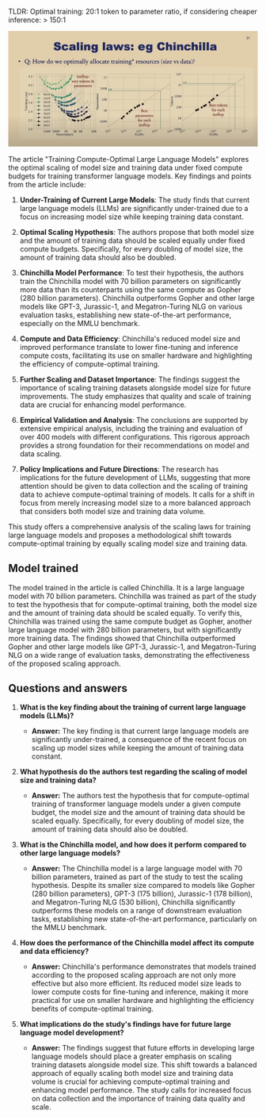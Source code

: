 TLDR: Optimal training: 20:1 token to parameter ratio, if considering cheaper inference: > 150:1

![](../assets/chinchilla_01.png)

The article "Training Compute-Optimal Large Language Models" explores the optimal scaling of model size and training data under fixed compute budgets for training transformer language models. Key findings and points from the article include:

1. **Under-Training of Current Large Models**: The study finds that current large language models (LLMs) are significantly under-trained due to a focus on increasing model size while keeping training data constant.

2. **Optimal Scaling Hypothesis**: The authors propose that both model size and the amount of training data should be scaled equally under fixed compute budgets. Specifically, for every doubling of model size, the amount of training data should also be doubled.

3. **Chinchilla Model Performance**: To test their hypothesis, the authors train the Chinchilla model with 70 billion parameters on significantly more data than its counterparts using the same compute as Gopher (280 billion parameters). Chinchilla outperforms Gopher and other large models like GPT-3, Jurassic-1, and Megatron-Turing NLG on various evaluation tasks, establishing new state-of-the-art performance, especially on the MMLU benchmark.

4. **Compute and Data Efficiency**: Chinchilla's reduced model size and improved performance translate to lower fine-tuning and inference compute costs, facilitating its use on smaller hardware and highlighting the efficiency of compute-optimal training.

5. **Further Scaling and Dataset Importance**: The findings suggest the importance of scaling training datasets alongside model size for future improvements. The study emphasizes that quality and scale of training data are crucial for enhancing model performance.

6. **Empirical Validation and Analysis**: The conclusions are supported by extensive empirical analysis, including the training and evaluation of over 400 models with different configurations. This rigorous approach provides a strong foundation for their recommendations on model and data scaling.

7. **Policy Implications and Future Directions**: The research has implications for the future development of LLMs, suggesting that more attention should be given to data collection and the scaling of training data to achieve compute-optimal training of models. It calls for a shift in focus from merely increasing model size to a more balanced approach that considers both model size and training data volume.

This study offers a comprehensive analysis of the scaling laws for training large language models and proposes a methodological shift towards compute-optimal training by equally scaling model size and training data.

## Model trained

The model trained in the article is called Chinchilla. It is a large language model with 70 billion parameters. Chinchilla was trained as part of the study to test the hypothesis that for compute-optimal training, both the model size and the amount of training data should be scaled equally. To verify this, Chinchilla was trained using the same compute budget as Gopher, another large language model with 280 billion parameters, but with significantly more training data. The findings showed that Chinchilla outperformed Gopher and other large models like GPT-3, Jurassic-1, and Megatron-Turing NLG on a wide range of evaluation tasks, demonstrating the effectiveness of the proposed scaling approach.

## Questions and answers

1. **What is the key finding about the training of current large language models (LLMs)?**

   - **Answer:** The key finding is that current large language models are significantly under-trained, a consequence of the recent focus on scaling up model sizes while keeping the amount of training data constant.

2. **What hypothesis do the authors test regarding the scaling of model size and training data?**

   - **Answer:** The authors test the hypothesis that for compute-optimal training of transformer language models under a given compute budget, the model size and the amount of training data should be scaled equally. Specifically, for every doubling of model size, the amount of training data should also be doubled.

3. **What is the Chinchilla model, and how does it perform compared to other large language models?**

   - **Answer:** The Chinchilla model is a large language model with 70 billion parameters, trained as part of the study to test the scaling hypothesis. Despite its smaller size compared to models like Gopher (280 billion parameters), GPT-3 (175 billion), Jurassic-1 (178 billion), and Megatron-Turing NLG (530 billion), Chinchilla significantly outperforms these models on a range of downstream evaluation tasks, establishing new state-of-the-art performance, particularly on the MMLU benchmark.

4. **How does the performance of the Chinchilla model affect its compute and data efficiency?**

   - **Answer:** Chinchilla's performance demonstrates that models trained according to the proposed scaling approach are not only more effective but also more efficient. Its reduced model size leads to lower compute costs for fine-tuning and inference, making it more practical for use on smaller hardware and highlighting the efficiency benefits of compute-optimal training.

5. **What implications do the study's findings have for future large language model development?**

   - **Answer:** The findings suggest that future efforts in developing large language models should place a greater emphasis on scaling training datasets alongside model size. This shift towards a balanced approach of equally scaling both model size and training data volume is crucial for achieving compute-optimal training and enhancing model performance. The study calls for increased focus on data collection and the importance of training data quality and scale.
